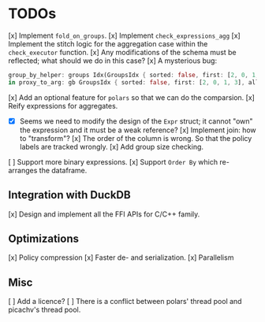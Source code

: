# TODOs

[x] Implement `fold_on_groups`.
[x] Implement `check_expressions_agg`
[x] Implement the stitch logic for the aggregation case within the `check_executor` function.
[x] Any modifications of the schema must be reflected; what should we do in this case?
[x] A mysterious bug:

```rs
group_by_helper: groups Idx(GroupsIdx { sorted: false, first: [2, 0, 1, 3], all: [UnitVec: [2], UnitVec: [0], UnitVec: [1], UnitVec: [3]] })
in proxy_to_arg: gb GroupsIdx { sorted: false, first: [2, 0, 1, 3], all: [UnitVec: [1409383744], UnitVec: [1409377136], UnitVec: [1409299040], UnitVec: [1409383552]] }
```

[x] Add an optional feature for `polars` so that we can do the comparsion.
[x] Reify expressions for aggregates.
  - [x] Seems we need to modify the design of the `Expr` struct; it cannot "own" the expression and it must be a weak reference?
[x] Implement join: how to "transform"?
[x] The order of the column is wrong. So that the policy labels are tracked wrongly.
[x] Add group size checking.

[ ] Support more binary expressions.
[x] Support `Order By` which re-arranges the dataframe.
## Integration with DuckDB

[x] Design and implement all the FFI APIs for C/C++ family.


## Optimizations
[x] Policy compression
[x] Faster de- and serialization.
[x] Parallelism
## Misc
[ ] Add a licence?
[ ] There is a conflict between polars' thread pool and picachv's thread pool.

